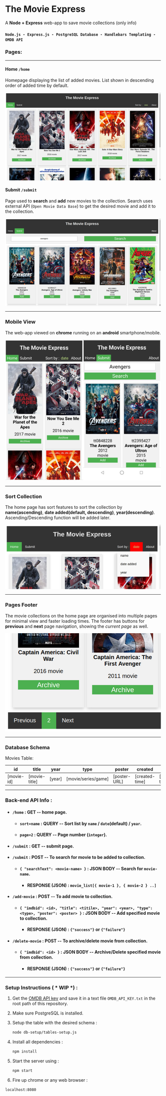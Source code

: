 

# The Movie Express

A  **Node + Express** web-app to save movie collections (only info)

#### `Node.js - Express.js - PostgreSQL Database - Handlebars Templating - OMDB API`

### Pages:
---

#### Home  `/home`  

Homepage displaying the list of added movies. List shown in descending order of added time by default.

![home-page1-sort-date](.readme-res/home-page1-sort-date.jpg)



#### Submit  `/submit`

Page used to **search** and **add** new movies to the collection. Search uses external API (`Open Movie Data Base`) to get the desired movie and add it to the collection. 

![submit-page-search-avengers](.readme-res/submit-page-search-avengers.jpg)

---

### Mobile View

The web-app viewed on **chrome** running on an **android** smartphone/mobile.

![mobile-home-search](.readme-res/mobile-home-search.jpg)

---

### Sort Collection

The home page has sort features to sort the collection by **name(ascending)**, **date added(default, descending)**, **year(descending)**. Ascending/Descending function will be added later.

![home-page-sort-drop-down](.readme-res/home-page-sort-drop-down.jpg)

---

### Pages Footer

The movie collections on the home page are organised into multiple pages for minimal view and faster loading times. The footer has buttons for **previous** and **next** page navigation, showing the *current page* as well.

![home-page-pages-footer](.readme-res/home-page-pages-footer.jpg)

---

### Database Schema

Movies Table:

|id|title|year|type|poster|created|updated|
|--|-----|----|----|------|-------|-------|
|[movie-id]|[movie-title]|[year]|[movie/series/game]|[poster-URL] | [created-time] |[updated-time]|

---

### Back-end API Info : 

- #### `/home` :  GET -- home page.

  - #### `sort=name` :  QUERY -- Sort list by `name` / `date`(default) / `year`.

  - #### `page=2` :  QUERY -- Page number (`integer`).

- #### `/submit` :  GET -- submit page.

- #### `/submit` :  POST -- To search for movie to be added to collection.
  - #### `{ "searchText": <movie-name> }` :  JSON BODY  -- Search for `movie-name`.

    - ####  RESPONSE (JSON) : `movie_list[{ movie-1 }, { movie-2 } ..]`

- #### `/add-movie` :  POST -- To add movie to collection.

  - #### `{ "imdbid": <id>, "title": <titile>, "year": <year>, "type":<type>, "poster": <poster> }` : JSON BODY -- Add specified movie to collection.

    - #### RESPONSE (JSON) : `{"success"}` or `{"failure"}`

- #### `/delete-movie` :  POST -- To archive/delete movie from collection.

  - #### `{ "imdbid": <id> }` : JSON BODY -- Archive/Delete specified movie from collection.

    - #### RESPONSE (JSON) : `{"success"}` or `{"failure"}`

---

### Setup Instructions ( * WIP *) :

1. Get the [OMDB API key](http://www.omdbapi.com/) and save it in a text file `OMDB_API_KEY.txt` in the root path of this repository.

2. Make sure PostgreSQL is installed.

3. Setup the table with the desired schema :

   ```bash
   node db-setup/tables-setup.js
   ```

4. Install all dependencies : 

   ```bash
   npm install
   ```

5. Start the server using :

   ```bash
   npm start
   ```

6.  Fire up chrome or any web browser :

   ```http
   localhost:8080
   ```
